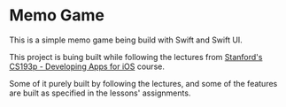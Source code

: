 # Memo Game

This is a simple memo game being build with Swift and Swift UI.

This project is buing built while following the lectures from [Stanford's CS193p - Developing Apps for iOS](https://cs193p.sites.stanford.edu/) course.

Some of it purely built by following the lectures, and some of the features are built as specified in the lessons' assignments.
